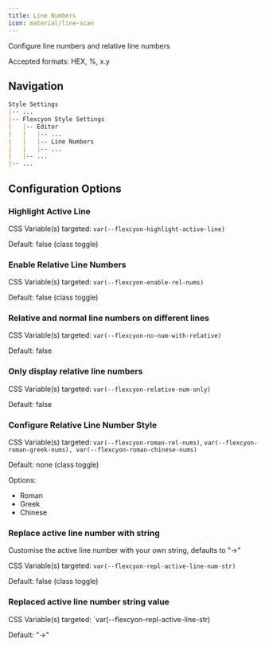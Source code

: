 ```yaml
---
title: Line Numbers
icon: material/line-scan
---
```


Configure line numbers and relative line numbers

Accepted formats: HEX, %, x.y

## Navigation

```md
Style Settings
|-- ...
|-- Flexcyon Style Settings
|   |-- Editor
|   |   |-- ...
|   |   |-- Line Numbers
|   |   |-- ...
|   |-- ...
|-- ...
```

## Configuration Options

### Highlight Active Line

CSS Variable(s) targeted: `var(--flexcyon-highlight-active-line)`

Default: false (class toggle)

### Enable Relative Line Numbers

CSS Variable(s) targeted: `var(--flexcyon-enable-rel-nums)`

Default: false (class toggle)

### Relative and normal line numbers on different lines

CSS Variable(s) targeted: `var(--flexcyon-no-num-with-relative)`

Default: false

### Only display relative line numbers

CSS Variable(s) targeted: `var(--flexcyon-relative-num-only)`

Default: false

### Configure Relative Line Number Style

CSS Variable(s) targeted: `var(--flexcyon-roman-rel-nums)`,
`var(--flexcyon-roman-greek-nums), var(--flexcyon-roman-chinese-nums)`

Default: none (class toggle)

Options:

- Roman
- Greek
- Chinese

### Replace active line number with string
Customise the active line number with your own string, defaults to "->"

CSS Variable(s) targeted: `var(--flexcyon-repl-active-line-num-str)`

Default: false (class toggle)

### Replaced active line number string value
CSS Variable(s) targeted: `var(--flexcyon-repl-active-line-str)

Default: "->"
